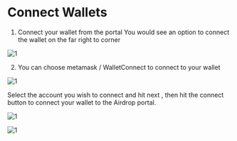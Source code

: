 # Connect Wallets
1) Connect your wallet from the portal 
      You would see an option to connect the wallet on the far right to corner 

![1](/assets/images/products/Airdrop/connect-wallet.webp)

2) You can choose metamask / WalletConnect to connect to your wallet 

![1](/assets/images/products/Airdrop/choose-metamask-or-walletconnect.webp)

Select the account you wish to connect and hit next , then hit the connect button to connect your wallet to the Airdrop portal.

![1](/assets/images/products/Airdrop/connecting-wallet-1.webp)

![1](/assets/images/products/Airdrop/connecting-wallet-2.webp)